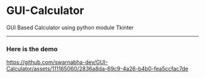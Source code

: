 # GUI-Calculator
GUI Based Calculator using python module Tkinter

---

### Here is the demo


https://github.com/swarnabha-dev/GUI-Calculator/assets/111165060/2836a8da-69c9-4a26-b4b0-fea5ccfac7de






